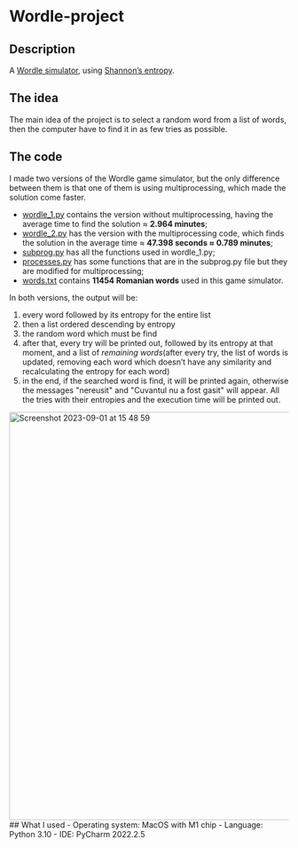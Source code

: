 # Wordle-project
## Description
A [Wordle simulator](https://www.nytimes.com/games/wordle/index.html), using [Shannon’s entropy](https://en.wikipedia.org/wiki/Entropy_(information_theory)). 

## The idea
The main idea of the project is to select a random word from a list of words, then the computer have to find it in as few tries as possible.

## The code
I made two versions of the Wordle game simulator, but the only difference between them is that one of them is using multiprocessing, which made the solution come faster.
-	[wordle_1.py](wordle_1.py) contains the version without multiprocessing, having the average time to find the solution ≈ **2.964 minutes**;
-	[wordle_2.py](wordle_2.py) has the version with the multiprocessing code, which finds the solution in the average time ≈ **47.398 seconds ≈ 0.789 minutes**;
-	[subprog.py](subprog.py) has all the functions used in wordle_1.py;
-	[processes.py](processes.py]) has some functions that are in the subprog.py file but they are modified for multiprocessing;
-	[words.txt](words.txt) contains **11454 Romanian words** used in this game simulator.

In both versions, the output will be:
1.	every word followed by its entropy for the entire list
2.	then a list ordered descending by entropy
3.	the random word which must be find
4.	after that, every try will be printed out, followed by its entropy at that moment, and a list of *remaining words*(after every try, the list of words is updated, removing each word which doesn’t have any similarity and recalculating the entropy for each word)
5.	in the end, if the searched word is find, it will be printed again, otherwise the messages "nereusit" and "Cuvantul nu a fost gasit" will appear. All the tries with their entropies and the execution time will be printed out.

<img width="736" alt="Screenshot 2023-09-01 at 15 48 59" src="https://github.com/TaviF24/Wordle-project/assets/118764142/d2601d4a-da0e-4789-ad63-f8d9ed0217ef"> 
## What I used
-	Operating system: MacOS with M1 chip
-	Language: Python 3.10
-	IDE: PyCharm 2022.2.5

 
